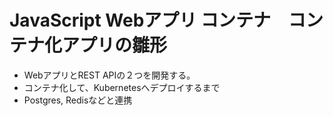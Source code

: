 # JavaScript Webアプリ コンテナ　コンテナ化アプリの雛形


* WebアプリとREST APIの２つを開発する。
* コンテナ化して、Kubernetesへデプロイするまで
* Postgres, Redisなどと連携
